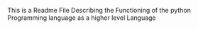 This is a Readme File Describing the Functioning of the  python Programming language as a higher level Language 
